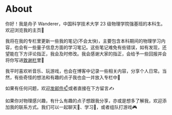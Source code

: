 # About

你好！我是舟子 Wanderer，中国科学技术大学 23 级物理学院强基班的本科生。欢迎浏览我的主页🎉

我将在我的专栏里更新一些我的笔记(不会太快)，主要包含本科期间的物理学习内容，也会有一些量子信息方面的学习笔记。这些笔记难免有些错误，如有发现，还望能在下方评论指正，我会及时修改。我会感谢大家的指正，会给予一些回报并会将你写进[致谢栏](https://zhouzi-blog.vercel.app/links/)里🫡

我平时喜欢听音乐、玩游戏，也会在博客中记录一些相关内容，分享个人日常。当然，有些奇怪的想法和有趣的点子我也会一并放入专栏中🤔

如果有任何问题，欢迎[发邮件📫](mailto:zhouzi@mail.ustc.edu.cn)或者直接在下方留言✍

如果你对物理感兴趣，有什么有趣的点子想跟我分享，亦或是想多了解我，欢迎添加我的联系方式。我们可以一起聊天💬、学习📖，或者组队打游戏🎮